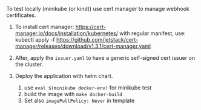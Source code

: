 To test locally (minikube (or kind)) use cert manager to manage webhook certificates.

1. To install cert manager: https://cert-manager.io/docs/installation/kubernetes/
with regular manifest, use: kubectl apply -f https://github.com/jetstack/cert-manager/releases/download/v1.3.1/cert-manager.yaml

2. After, apply the `issuer.yaml` to have a generic self-signed cert issuer on the cluster.

3. Deploy the application with helm chart.
   1. use `eval $(minikube docker-env)` for minikube test
   2. build the image with `make docker-build`
   3. Set also `imagePullPolicy: Never` in template

